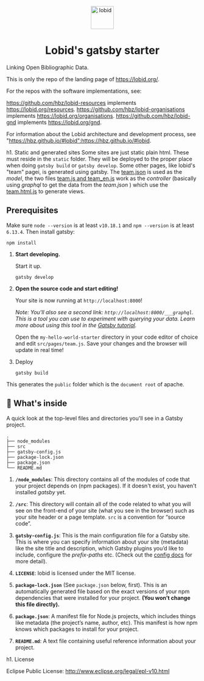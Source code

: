 <p align="center">
  <a href="https://www.lobid.org/">
    <img alt="lobid" src="https://lobid.org/images/lobid.png" width="60" />
  </a>
</p>
<h1 align="center">
  Lobid's gatsby starter
</h1>
Linking Open Bibliographic Data.

This is only the repo of the landing page of https://lobid.org/.

For the repos with the software implementations, see:

https://github.com/hbz/lobid-resources implements https://lobid.org/resources.
https://github.com/hbz/lobid-organisations implements https://lobid.org/organisations.
https://github.com/hbz/lobid-gnd implements https://lobid.org/gnd.

For information about the Lobid architecture and development process, see "https://hbz.github.io/#lobid":https://hbz.github.io/#lobid.

h1. Static and generated sites
Some sites are just static plain html. These must reside in the `static` folder. They will be deployed to the proper place when doing `gatsby build` or `gatsby develop`.
Some other pages, like lobid's "team" pagei, is generated using gatsby. The [team.json](https://github.com/hbz/lobid/blob/master/team.json) is used as the _model_, the two files [team.js and team_en.js](https:/github.com/hbz/lobid/blob/master/gatsby/src/pages/) work as the _controller_ (basically using _graphql_ to get the data from the _team.json_ ) which use the
[team.html.js](https:/github.com/hbz/lobid/blob/master/gatsby/src/components/team.html.js) to generate views.

## Prerequisites

Make sure `node --version` is at least `v10.18.1` and `npm --version` is at least `6.13.4`. Then install gatsby:
```shell
npm install
```

1. **Start developing.**

   Start it up.

   ```shell
   gatsby develop
   ```

1. **Open the source code and start editing!**

   Your site is now running at `http://localhost:8000`!

   _Note: You'll also see a second link: _`http://localhost:8000/___graphql`_. This is a tool you can use to experiment with querying your data. Learn more about using this tool in the [Gatsby tutorial](https://www.gatsbyjs.org/tutorial/part-five/#introducing-graphiql)._

   Open the `my-hello-world-starter` directory in your code editor of choice and edit `src/pages/team.js`. Save your changes and the browser will update in real time!

1. Deploy

   ```shell
   gatsby build
   ```
This generates the `public` folder which is the `document root` of apache.

## 🧐 What's inside

A quick look at the top-level files and directories you'll see in a Gatsby project.

    .
    ├── node_modules
    ├── src
    ├── gatsby-config.js
    ├── package-lock.json
    ├── package.json
    └── README.md

1. **`/node_modules`**: This directory contains all of the modules of code that your project depends on (npm packages). If it doesn't exist, you haven't installed _gatsby_ yet.

2. **`/src`**: This directory will contain all of the code related to what you will see on the front-end of your site (what you see in the browser) such as your site header or a page template. `src` is a convention for “source code”.

3. **`gatsby-config.js`**: This is the main configuration file for a Gatsby site. This is where you can specify information about your site (metadata) like the site title and description, which Gatsby plugins you’d like to include, configure the _prefix-paths_ etc. (Check out the [config docs](https://www.gatsbyjs.org/docs/gatsby-config/) for more detail).

4. **`LICENSE`**: lobid is licensed under the MIT license.

5. **`package-lock.json`** (See `package.json` below, first). This is an automatically generated file based on the exact versions of your npm dependencies that were installed for your project. **(You won’t change this file directly).**

6. **`package.json`**: A manifest file for Node.js projects, which includes things like metadata (the project’s name, author, etc). This manifest is how npm knows which packages to install for your project.

7. **`README.md`**: A text file containing useful reference information about your project.


h1. License

Eclipse Public License: http://www.eclipse.org/legal/epl-v10.html
 

